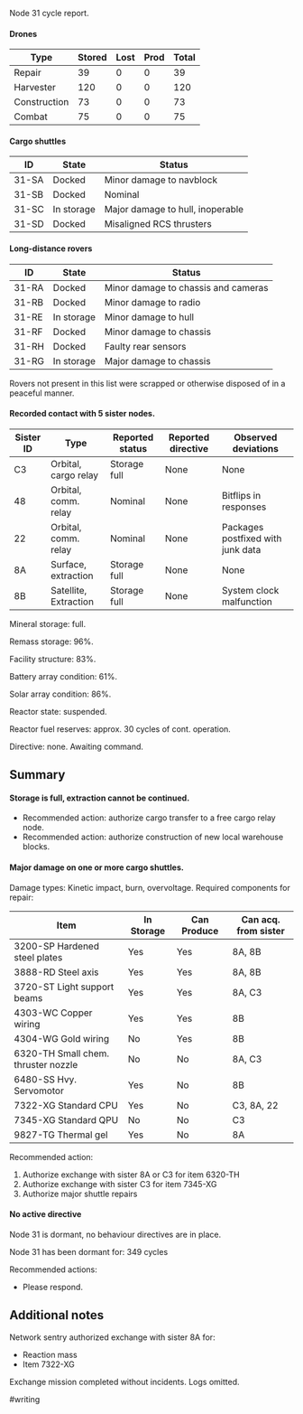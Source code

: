 Node 31 cycle report.

#### Drones

Type | Stored | Lost | Prod | Total
--- | --- | --- | --- | ---
Repair | 39 | 0 | 0 | 39
Harvester | 120 | 0 | 0 | 120
Construction | 73 | 0 | 0 | 73 
Combat | 75 | 0 |0 | 75

#### Cargo shuttles

ID | State | Status
--- | --- | ---
31-SA | Docked | Minor damage to navblock
31-SB | Docked | Nominal
31-SC | In storage | Major damage to hull, inoperable
31-SD | Docked | Misaligned RCS thrusters

#### Long-distance rovers

ID | State | Status
--- | --- | ---
31-RA | Docked | Minor damage to chassis and cameras
31-RB | Docked | Minor damage to radio
31-RE | In storage | Minor damage to hull
31-RF | Docked | Minor damage to chassis
31-RH | Docked | Faulty rear sensors
31-RG | In storage | Major damage to chassis

Rovers not present in this list were scrapped or otherwise disposed of in a peaceful manner.

#### Recorded contact with 5 sister nodes.

Sister ID | Type | Reported status | Reported directive | Observed deviations
--- | --- | --- | --- | ---
C3 | Orbital, cargo relay | Storage full | None | None
48 | Orbital, comm. relay | Nominal | None | Bitflips in responses
22 | Orbital, comm. relay | Nominal | None | Packages postfixed with junk data
8A | Surface, extraction | Storage full | None | None
8B | Satellite, Extraction | Storage full | None | System clock malfunction

Mineral storage: full.

Remass storage: 96%.

Facility structure: 83%.

Battery array condition: 61%.

Solar array condition: 86%.

Reactor state: suspended.

Reactor fuel reserves: approx. 30 cycles of cont. operation.

Directive: none. Awaiting command. 

## Summary

#### Storage is full, extraction cannot be continued.

- Recommended action: authorize cargo transfer to a free cargo relay node.
- Recommended action: authorize construction of new local warehouse blocks.

#### Major damage on one or more cargo shuttles. 

Damage types: Kinetic impact, burn, overvoltage. Required components for repair:

Item | In Storage | Can Produce | Can acq. from sister
--- | --- | --- | ---
3200-SP Hardened steel plates | Yes | Yes | 8A, 8B
3888-RD Steel axis | Yes | Yes | 8A, 8B
3720-ST Light support beams | Yes | Yes | 8A, C3
4303-WC Copper wiring | Yes | Yes | 8B
4304-WG Gold wiring | No | Yes | 8B
6320-TH Small chem. thruster nozzle | No | No | 8A, C3
6480-SS Hvy. Servomotor | Yes | No | 8B
7322-XG Standard CPU | Yes | No | C3, 8A, 22
7345-XG Standard QPU | No | No | C3
9827-TG Thermal gel | Yes | No | 8A

Recommended action: 

1. Authorize exchange with sister 8A or C3 for item 6320-TH
2. Authorize exchange with sister C3 for item 7345-XG
3. Authorize major shuttle repairs

#### No active directive

Node 31 is dormant, no behaviour directives are in place.

Node 31 has been dormant for: 349 cycles

Recommended actions:

- Please respond.

## Additional notes

Network sentry authorized exchange with sister 8A for:

- Reaction mass
- Item 7322-XG

Exchange mission completed without incidents. Logs omitted.

#writing 